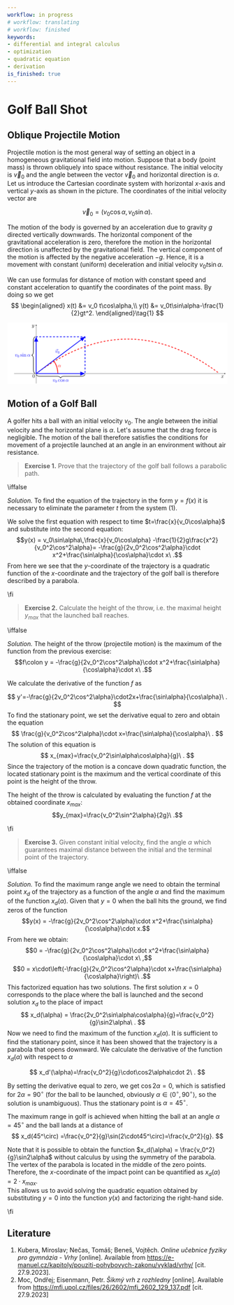 ```yaml
---
workflow: in progress
# workflow: translating
# workflow: finished
keywords:
- differential and integral calculus
- optimization
- quadratic equation
- derivation
is_finished: true
---
```


# Golf Ball Shot

## Oblique Projectile Motion

Projectile motion is the most general way of setting an object in a
homogeneous gravitational field into motion. Suppose that a body
(point mass) is thrown obliquely into space without
resistance. The initial velocity is $\vec{v}_0$ and the angle between
the vector $\vec{v}_0$ and horizontal direction is
$\alpha$. Let us introduce the Cartesian coordinate system with horizontal
$x$-axis and vertical $y$-axis as shown in the picture. The coordinates of
the initial velocity vector are

$$\vec{v}_0=(v_0\cos\alpha,v_0\sin\alpha).$$

The motion of the body is governed by an acceleration due to gravity $g$
directed vertically downwards. The horizontal component of the
gravitational acceleration is zero, therefore the motion in the
horizontal direction is unaffected by the gravitational field. 
The vertical component of the motion is affected by the
negative acceleration $-g$. Hence, it is a movement with constant
(uniform) deceleration and initial velocity $v_0t\sin\alpha$.

We can use formulas for distance of motion with constant speed
and constant acceleration to quantify the coordinates of the
point mass. By doing so we get
$$
\begin{aligned}
        x(t) &= v_0 t\cos\alpha,\\
        y(t) &= v_0t\sin\alpha-\frac{1}{2}gt^2.
\end{aligned}\tag{1}
$$

![Oblique motion](sikmy_vrh_upraveny.svg)

## Motion of a Golf Ball

A golfer hits a ball with an initial velocity $v_0$. The angle
between the initial velocity and the horizontal plane is
$\alpha$. Let's assume that the drag force is negligible. The motion of
the ball therefore satisfies the conditions for movement of a
projectile launched at an angle in an environment without air resistance.

>**Exercise 1.**  Prove that the trajectory of the golf ball follows a parabolic path.

\iffalse

*Solution.* To find the equation of the trajectory in the form
$y=f(x)$ it is necessary to eliminate the parameter $t$ from
the system (1).

We solve the first equation with respect to time
$t=\frac{x}{v_0\cos\alpha}$ 
and substitute into the second equation:
$$y(x) = v_0\sin\alpha\,\frac{x}{v_0\cos\alpha} -\frac{1}{2}g\frac{x^2}{v_0^2\cos^2\alpha}= -\frac{g}{2v_0^2\cos^2\alpha}\cdot x^2+\frac{\sin\alpha}{\cos\alpha}\cdot x\ .$$
From here we see that the $y$-coordinate of the trajectory is a
quadratic function of the $x$-coordinate and the trajectory of the
golf ball is therefore described by a parabola.

\fi

>**Exercise 2.** Calculate the height of the throw, i.e. the maximal
>height $y_{max}$ that the launched ball reaches.

\iffalse

*Solution.* The height of the throw (projectile motion) is the maximum of the function
from the previous exercise:
$$f\colon y = -\frac{g}{2v_0^2\cos^2\alpha}\cdot x^2+\frac{\sin\alpha}{\cos\alpha}\cdot x\ .$$

We calculate the derivative of the function $f$ as

$$
y'=-\frac{g}{2v_0^2\cos^2\alpha}\cdot2x+\frac{\sin\alpha}{\cos\alpha}\ .
$$
To find the stationary point, we set the derivative equal to zero and
obtain the equation
$$
\frac{g}{v_0^2\cos^2\alpha}\cdot x=\frac{\sin\alpha}{\cos\alpha}\ .
$$
The solution of this equation is
$$
x_{max}=\frac{v_0^2\sin\alpha\cos\alpha}{g}\ .
$$
Since the trajectory of the motion is a concave down quadratic function,
the located stationary point is the maximum and the vertical coordinate
of this point is the height of the throw.

The height of the throw is calculated by evaluating the function $f$
at the obtained coordinate $x_{max}$:
$$y_{max}=\frac{v_0^2\sin^2\alpha}{2g}\ .$$

\fi

> **Exercise 3.** Given constant initial velocity, find the angle
> $\alpha$ which guarantees maximal distance between the initial and
> the terminal point of the trajectory.

\iffalse

*Solution.* To find the maximum range angle we need to obtain the
terminal point $x_d$ of the trajectory as a function of the angle
$\alpha$ and find the maximum of the function $x_d(\alpha).$ Given
that $y=0$ when the ball hits the ground, we find zeros of the function
$$y(x) = -\frac{g}{2v_0^2\cos^2\alpha}\cdot x^2+\frac{\sin\alpha}{\cos\alpha}\cdot x.$$
From here we obtain:
$$0 = -\frac{g}{2v_0^2\cos^2\alpha}\cdot x^2+\frac{\sin\alpha}{\cos\alpha}\cdot x\ ,$$
$$0 = x\cdot\left(-\frac{g}{2v_0^2\cos^2\alpha}\cdot x+\frac{\sin\alpha}{\cos\alpha}\right)\ .$$
This factorized equation has two solutions. The first solution
$x=0$ corresponds to the place where the ball is launched and the
second solution $x_d$ to the place of impact
$$
x_d(\alpha) = \frac{2v_0^2\sin\alpha\cos\alpha}{g}=\frac{v_0^2}{g}\sin2\alpha\ .
$$ 
Now we need to find the maximum of the function $x_d(\alpha)$. It is
sufficient to find the stationary point, since it has been showed that
the trajectory is a parabola that opens downward. We calculate the
derivative of the function $x_d(\alpha)$ with respect to $\alpha$

$$
x_d'(\alpha)=\frac{v_0^2}{g}\cdot\cos2\alpha\cdot 2\ .
$$ 

By setting the derivative equal to zero, we get 
$\cos2\alpha=0$, which is satisfied for $2\alpha=90^\circ$ (for the
ball to be launched, obviously
$\alpha\in\langle0^\circ,90^\circ\rangle$, so the solution is
unambiguous). Thus the stationary point is $\alpha=45^\circ$.

The maximum range in golf is achieved when hitting the ball at an angle
$\alpha=45^\circ$ and the ball lands at a distance of
$$
x_d(45^\circ) =\frac{v_0^2}{g}\sin(2\cdot45^\circ)=\frac{v_0^2}{g}.
$$ 

Note that it is possible to obtain the function $x_d(\alpha) =
\frac{v_0^2}{g}\sin2\alpha$ without calculus by using the symmetry of the
parabola. The vertex of the parabola is located in the
middle of the zero points. Therefore, the $x$-coordinate
of the impact point can be quantified as $x_d(\alpha) = 2\cdot x_{max}$.  
This allows us to avoid solving the quadratic equation obtained by substituting 
$y=0$ into the function $y(x)$ and factorizing the right-hand side.

\fi

## Literature

1. Kubera, Miroslav; Nečas, Tomáš; Beneš, Vojtěch. *Online učebnice
   fyziky pro gymnázia - Vrhy* [online]. Available from
   <https://e-manuel.cz/kapitoly/pouziti-pohybovych-zakonu/vyklad/vrhy/>
   [cit. 27.9.2023].
2. Moc, Ondřej; Eisenmann, Petr. *Šikmý vrh z rozhledny*
   [online]. Available from
   <https://mfi.upol.cz/files/26/2602/mfi_2602_129_137.pdf>
   [cit. 27.9.2023]
